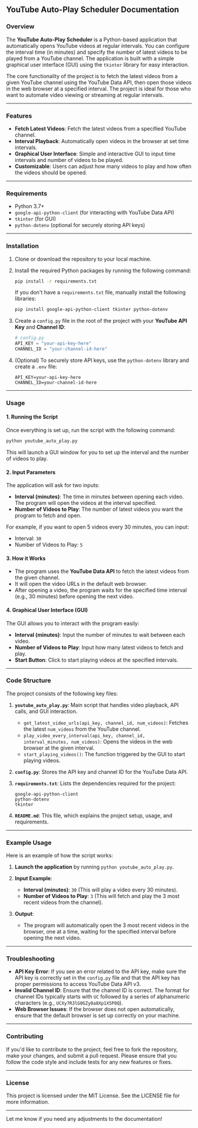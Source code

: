## YouTube Auto-Play Scheduler Documentation

### Overview
The **YouTube Auto-Play Scheduler** is a Python-based application that automatically opens YouTube videos at regular intervals. You can configure the interval time (in minutes) and specify the number of latest videos to be played from a YouTube channel. The application is built with a simple graphical user interface (GUI) using the `tkinter` library for easy interaction.

The core functionality of the project is to fetch the latest videos from a given YouTube channel using the YouTube Data API, then open those videos in the web browser at a specified interval. The project is ideal for those who want to automate video viewing or streaming at regular intervals.

---

### Features
- **Fetch Latest Videos**: Fetch the latest videos from a specified YouTube channel.
- **Interval Playback**: Automatically open videos in the browser at set time intervals.
- **Graphical User Interface**: Simple and interactive GUI to input time intervals and number of videos to be played.
- **Customizable**: Users can adjust how many videos to play and how often the videos should be opened.

---

### Requirements

- Python 3.7+ 
- `google-api-python-client` (for interacting with YouTube Data API)
- `tkinter` (for GUI)
- `python-dotenv` (optional for securely storing API keys)

---

### Installation

1. Clone or download the repository to your local machine.
2. Install the required Python packages by running the following command:
   ```bash
   pip install -r requirements.txt
   ```

   If you don't have a `requirements.txt` file, manually install the following libraries:
   ```bash
   pip install google-api-python-client tkinter python-dotenv
   ```

3. Create a `config.py` file in the root of the project with your **YouTube API Key** and **Channel ID**:
   ```python
   # config.py
   API_KEY = "your-api-key-here"
   CHANNEL_ID = "your-channel-id-here"
   ```

4. (Optional) To securely store API keys, use the `python-dotenv` library and create a `.env` file:
   ```
   API_KEY=your-api-key-here
   CHANNEL_ID=your-channel-id-here
   ```

---

### Usage

#### 1. **Running the Script**

Once everything is set up, run the script with the following command:

```bash
python youtube_auto_play.py
```

This will launch a GUI window for you to set up the interval and the number of videos to play.

#### 2. **Input Parameters**

The application will ask for two inputs:
- **Interval (minutes)**: The time in minutes between opening each video. The program will open the videos at the interval specified.
- **Number of Videos to Play**: The number of latest videos you want the program to fetch and open.

For example, if you want to open 5 videos every 30 minutes, you can input:
- Interval: `30`
- Number of Videos to Play: `5`

#### 3. **How it Works**

- The program uses the **YouTube Data API** to fetch the latest videos from the given channel.
- It will open the video URLs in the default web browser.
- After opening a video, the program waits for the specified time interval (e.g., 30 minutes) before opening the next video.

#### 4. **Graphical User Interface (GUI)**

The GUI allows you to interact with the program easily:
- **Interval (minutes)**: Input the number of minutes to wait between each video.
- **Number of Videos to Play**: Input how many latest videos to fetch and play.
- **Start Button**: Click to start playing videos at the specified intervals.

---

### Code Structure

The project consists of the following key files:

1. **`youtube_auto_play.py`**: Main script that handles video playback, API calls, and GUI interaction.
   
   - `get_latest_video_urls(api_key, channel_id, num_videos)`: Fetches the latest `num_videos` from the YouTube channel.
   - `play_video_every_interval(api_key, channel_id, interval_minutes, num_videos)`: Opens the videos in the web browser at the given interval.
   - `start_playing_videos()`: The function triggered by the GUI to start playing videos.

2. **`config.py`**: Stores the API key and channel ID for the YouTube Data API.

3. **`requirements.txt`**: Lists the dependencies required for the project:
   ```
   google-api-python-client
   python-dotenv
   tkinter
   ```

4. **`README.md`**: This file, which explains the project setup, usage, and requirements.

---

### Example Usage

Here is an example of how the script works:

1. **Launch the application** by running `python youtube_auto_play.py`.

2. **Input Example**:
   - **Interval (minutes)**: `30` (This will play a video every 30 minutes).
   - **Number of Videos to Play**: `3` (This will fetch and play the 3 most recent videos from the channel).

3. **Output**: 
   - The program will automatically open the 3 most recent videos in the browser, one at a time, waiting for the specified interval before opening the next video.

---

### Troubleshooting

- **API Key Error**: If you see an error related to the API key, make sure the API key is correctly set in the `config.py` file and that the API key has proper permissions to access YouTube Data API v3.
- **Invalid Channel ID**: Ensure that the channel ID is correct. The format for channel IDs typically starts with `UC` followed by a series of alphanumeric characters (e.g., `UCXy7R3lG0GZy0a8Xp1X5P0Q`).
- **Web Browser Issues**: If the browser does not open automatically, ensure that the default browser is set up correctly on your machine.

---

### Contributing

If you'd like to contribute to the project, feel free to fork the repository, make your changes, and submit a pull request. Please ensure that you follow the code style and include tests for any new features or fixes.

---

### License

This project is licensed under the MIT License. See the LICENSE file for more information.

---

Let me know if you need any adjustments to the documentation!
